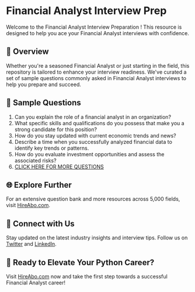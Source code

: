# Financial Analyst Interview Prep

Welcome to the Financial Analyst Interview Preparation ! This resource is designed to help you ace your Financial Analyst interviews with confidence.

## 🚀 Overview

Whether you're a seasoned Financial Analyst or just starting in the field, this repository is tailored to enhance your interview readiness. We've curated a set of sample questions commonly asked in Financial Analyst interviews to help you prepare and succeed.

## 📝 Sample Questions

1. Can you explain the role of a financial analyst in an organization?
2. What specific skills and qualifications do you possess that make you a strong candidate for this position?
3. How do you stay updated with current economic trends and news?
4. Describe a time when you successfully analyzed financial data to identify key trends or patterns.
5. How do you evaluate investment opportunities and assess the associated risks?
6. [CLICK HERE FOR MORE QUESTIONS](https://hireabo.com/job/7_4_2/Financial%20Analyst)

## 🌐 Explore Further

For an extensive question bank and more resources across 5,000 fields, visit [HireAbo.com](https://www.hireabo.com).

## 📱 Connect with Us

Stay updated on the latest industry insights and interview tips. Follow us on [Twitter](https://twitter.com/hireabo) and [LinkedIn](https://www.linkedin.com/in/hire-abo-3609972a8/).

## 🚀 Ready to Elevate Your Python Career?

Visit [HireAbo.com](https://www.hireabo.com) now and take the first step towards a successful Financial Analyst career!